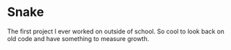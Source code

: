 # Snake
The first project I ever worked on outside of school. So cool to look back on old code and have something to measure growth. 
